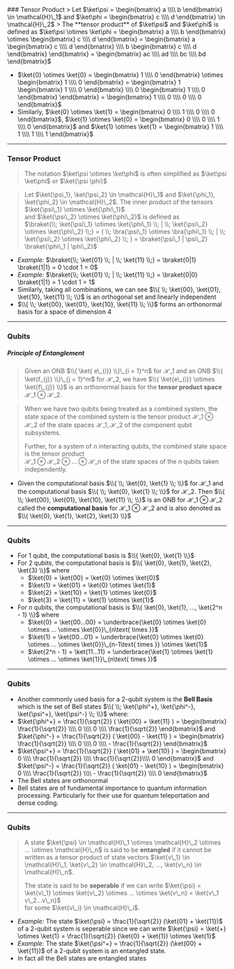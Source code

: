 <section data-markdown>
### Tensor Product
> Let $\ket\psi = \begin{bmatrix} a \\\\ b \end{bmatrix} \in \mathcal{H}\_1$ and $\ket\phi = \begin{bmatrix} c \\\\ d \end{bmatrix} \in \mathcal{H}\_2$  
> The **tensor product** of $\ket\psi$ and $\ket\phi$ is defined as $\ket\psi \otimes \ket\phi = \begin{bmatrix} a \\\\ b \end{bmatrix} \otimes \begin{bmatrix} c \\\\ d \end{bmatrix} = \begin{bmatrix} a \begin{bmatrix} c \\\\ d \end{bmatrix} \\\\ b \begin{bmatrix} c \\\\ d \end{bmatrix} \end{bmatrix} = \begin{bmatrix} ac \\\\ ad \\\\ bc \\\\ bd \end{bmatrix}$ 


* $\ket{0} \otimes \ket{0} = \begin{bmatrix} 1 \\\\ 0 \end{bmatrix} \otimes \begin{bmatrix} 1 \\\\ 0 \end{bmatrix} = \begin{bmatrix} 1 \begin{bmatrix} 1 \\\\ 0 \end{bmatrix} \\\\ 0 \begin{bmatrix} 1 \\\\ 0 \end{bmatrix} \end{bmatrix} = \begin{bmatrix} 1 \\\\ 0 \\\\ 0 \\\\ 0 \end{bmatrix}$
* Similarly, $\ket{0} \otimes \ket{1} = \begin{bmatrix} 0 \\\\ 1 \\\\ 0 \\\\ 0 \end{bmatrix}$, $\ket{1} \otimes \ket{0} = \begin{bmatrix} 0 \\\\ 0 \\\\ 1 \\\\ 0 \end{bmatrix}$ and $\ket{1} \otimes \ket{1} = \begin{bmatrix} 1 \\\\ 1 \\\\ 1 \\\\ 1 \end{bmatrix}$

---

### Tensor Product

> The notation $\ket\psi \otimes \ket\phi$ is often simplified as $\ket\psi \ket\phi$ or $\ket{\psi \phi}$

> Let $\ket{\psi_1}, \ket{\psi_2} \in \mathcal{H}\_1$ and $\ket{\phi_1}, \ket{\phi_2} \in \mathcal{H}\_2$.
> The inner product of the tensors $\ket{\psi\_1} \otimes \ket{\phi\_1}$  
>  and $\ket{\psi\_2} \otimes \ket{\phi\_2}$ is defined as  
> $\braket{\\; \ket{\psi\_1} \otimes \ket{\phi\_1} \\; | \\; \ket{\psi\_2} \otimes \ket{\phi\_2} \\;} = ( \\; \bra{\psi\_1} \otimes \bra{\phi\_1} \\; | \\; \ket{\psi\_2} \otimes \ket{\phi\_2} \\; ) = \braket{\psi\_1 | \psi\_2} \braket{\phi\_1 | \phi\_2}$

* *Example:* $\braket{\\; \ket{01} \\; | \\; \ket{11} \\;} = \braket{0|1} \braket{1|1} = 0 \cdot 1 = 0$
* *Example:* $\braket{\\; \ket{01} \\; | \\; \ket{11} \\;} = \braket{0|0} \braket{1|1} = 1 \cdot 1 = 1$
* Similarly, taking all combinations, we can see $\\{ \\; \ket{00}, \ket{01}, \ket{10}, \ket{11} \\; \\}$ is an orthogonal set and linearly independent
* $\\{ \\; \ket{00}, \ket{01}, \ket{10}, \ket{11} \\; \\}$ forms an orthonormal basis for a space of dimension 4

---
### Qubits
##### Principle of Entanglement

> Given an ONB $\\{ \ket{ e\_{i}} \\}\_{i = 1}^n$ for $\mathcal{H}\_1$ and an ONB $\\{ \ket{f_{j}} \\}\_{j = 1}^m$ for $\mathcal{H}\_2$, we have $\\{ \ket{e\_{i}} \otimes \ket{f\_{j}} \\}$ is an orthonormal basis for the **tensor product space** $\mathcal{H}\_1 \otimes \mathcal{H}\_2$.

> When we have two qubits being treated as a combined system, the state space of the combined system is the tensor product $\mathcal{H}\_1 \otimes \mathcal{H}\_2$ of the state spaces $\mathcal{H}\_1, \mathcal{H}\_2$ of the component qubit subsystems.
>
> Further, for a system of $n$ interacting qubits, the combined state space is the tensor product  
> $\mathcal{H}\_1 \otimes \mathcal{H}\_2 \otimes ... \otimes \mathcal{H}\_n$ of the state spaces of the $n$ qubits taken independently.

* Given the computational basis $\\{ \\; \ket{0}, \ket{1} \\; \\}$ for $\mathcal{H}\_1$ and the computational basis $\\{ \\; \ket{0}, \ket{1} \\; \\}$ for $\mathcal{H}\_2$. Then $\\{ \\; \ket{00}, \ket{01}, \ket{10}, \ket{11} \\; \\}$ is an ONB for $\mathcal{H}\_1 \otimes \mathcal{H}\_2$ called the **computational basis** for $\mathcal{H}\_1 \otimes \mathcal{H}\_2$ and is also denoted as $\\{ \ket{0}, \ket{1}, \ket{2}, \ket{3} \\}$

---
### Qubits
* For $1$ qubit, the computational basis is $\\{ \ket{0}, \ket{1} \\}$
* For $2$ qubits, the computational basis is $\\{ \ket{0}, \ket{1}, \ket{2}, \ket{3} \\}$ where
   * $\ket{0} = \ket{00} = \ket{0} \otimes \ket{0}$
   * $\ket{1} = \ket{01} = \ket{0} \otimes \ket{1}$
   * $\ket{2} = \ket{10} = \ket{1} \otimes \ket{0}$
   * $\ket{3} = \ket{11} = \ket{1} \otimes \ket{1}$
* For $n$ qubits, the computational basis is $\\{ \ket{0}, \ket{1}, ..., \ket{2^n - 1} \\}$ where
    * $\ket{0} = \ket{00...00} = \underbrace{\ket{0} \otimes \ket{0} \otimes ... \otimes \ket{0}}\_{n\text{ times }}$
    * $\ket{1} = \ket{00...01} = \underbrace{\ket{0} \otimes \ket{0} \otimes ... \otimes \ket{0}}\_{n-1\text{ times }} \otimes \ket{1}$
    * $\ket{2^n - 1} = \ket{11...11} = \underbrace{\ket{1} \otimes \ket{1} \otimes ... \otimes \ket{1}}\_{n\text{ times }}$
---
### Qubits
* Another commonly used basis for a $2$-qubit system is the **Bell Basis** which is the set of Bell states $\\{ \\; \ket{\phi^+}, \ket{\phi^-}, \ket{\psi^+}, \ket{\psi^-} \\; \\}$ where:
* $\ket{\phi^+} = \frac{1}{\sqrt{2}} ( \ket{00} + \ket{11} ) = \begin{bmatrix} \frac{1}{\sqrt{2}} \\\\ 0 \\\\ 0 \\\\ \frac{1}{\sqrt{2}} \end{bmatrix}$ and $\ket{\phi^-} = \frac{1}{\sqrt{2}} ( \ket{00} - \ket{11} ) = \begin{bmatrix} \frac{1}{\sqrt{2}} \\\\ 0 \\\\ 0 \\\\ - \frac{1}{\sqrt{2}} \end{bmatrix}$
* $\ket{\psi^+} = \frac{1}{\sqrt{2}} ( \ket{01} + \ket{10} ) = \begin{bmatrix} 0 \\\\ \frac{1}{\sqrt{2}} \\\\ \frac{1}{\sqrt{2}}\\\\ 0  \end{bmatrix}$ and $\ket{\psi^-} = \frac{1}{\sqrt{2}} ( \ket{01} - \ket{10} ) = \begin{bmatrix} 0 \\\\ \frac{1}{\sqrt{2}} \\\\ - \frac{1}{\sqrt{2}} \\\\ 0 \end{bmatrix}$
* The Bell states are orthonormal
* Bell states are of fundamental importance to quantum information processing. Particularly for their use for quantum teleportation and dense coding.

---
### Qubits

> A state $\ket{\psi} \in \mathcal{H}\_1 \otimes \mathcal{H}\_2 \otimes ... \otimes \mathcal{H}\_n$ is said to be **entangled** if it cannot be written as a tensor product of state vectors $\ket{v\_1} \in \mathcal{H}\_1, \ket{v\_2} \in \mathcal{H}\_2, ..., \ket{v\_n} \in \mathcal{H}\_n$.
>
> The state is said to be **seperable** if we can write $\ket{\psi} = \ket{v\_1} \otimes \ket{v\_2} \otimes ... \otimes \ket{v\_n} = \ket{v\_1 v\_2...v\_n}$  
> for some $\ket{v\_i} \in \mathcal{H}\_i$.

* *Example:* The state $\ket{\psi} = \frac{1}{\sqrt{2}} (\ket{01} + \ket{11})$ of a $2$-qubit system is seperable since we can write $\ket{\psi} = \ket{+} \otimes \ket{1} = \frac{1}{\sqrt{2}} (\ket{0} + \ket{1}) \otimes \ket{1}$
* *Example:* The state $\ket{\psi^+} = \frac{1}{\sqrt{2}} (\ket{00} + \ket{11})$ of a $2$-qubit system is an entangled state. 
* In fact all the Bell states are entangled states

</section>
